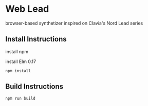 # Web Lead

browser-based synthetizer inspired on Clavia's Nord Lead series

## Install Instructions

install npm

install Elm 0.17

`npm install`

## Build Instructions

`npm run build`

